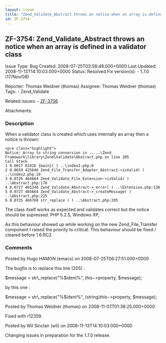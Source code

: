 ```yaml
---
layout: issue
title: "Zend_Validate_Abstract throws an notice when an array is defined in a validator class"
id: ZF-3754
---
```


ZF-3754: Zend\_Validate\_Abstract throws an notice when an array is defined in a validator class
------------------------------------------------------------------------------------------------

 Issue Type: Bug Created: 2008-07-25T03:58:48.000+0000 Last Updated: 2008-11-13T14:10:03.000+0000 Status: Resolved Fix version(s): - 1.7.0 (17/Nov/08)
 
 Reporter:  Thomas Weidner (thomas)  Assignee:  Thomas Weidner (thomas)  Tags: - Zend\_Validate
 
 Related issues: - [ZF-3756](/issues/browse/ZF-3756)
 
 Attachments: 
### Description

When a validator class is created which uses internally an array then a notice is thrown:

 
    <pre class="highlight">
    Notice: Array to string conversion in .....\Zend Framework\library\Zend\Validate\Abstract.php on line 205
    Call Stack 
    1 0.0017 81016 {main}( ) ..\index2.php:0 
    2 0.0659 425640 Zend_File_Transfer_Adapter_Abstract->isValid( ) ..\index2.php:10 
    3 0.0726 464664 Zend_Validate_File_Extension->isValid( ) ..\Abstract.php:170 
    4 0.0727 465248 Zend_Validate_Abstract->_error( ) ..\Extension.php:138 
    5 0.0727 465664 Zend_Validate_Abstract->_createMessage( ) ..\Abstract.php:225 
    6 0.0735 466760 str_replace ( ) ..\Abstract.php:205 


The class itself works as expected and validates correct but the notice should be supressed. PHP 5.2.5, Windows XP,

As this behaviour showed up while working on the new Zend\_File\_Transfer component I raised the priority to critical. This behaviour should be fixed / cleared before 1.6.RC2.

 

 

### Comments

Posted by Hugo HAMON (emacs) on 2008-07-25T06:27:51.000+0000

The bugfix is to replace this line (205) :

$message = str\_replace("%$ident%", $this->$property, $message);

by this one :

$message = str\_replace("%$ident%", (string)$this->$property, $message);

 

 

Posted by Thomas Weidner (thomas) on 2008-11-07T01:38:25.000+0000

Fixed with r12359.

 

 

Posted by Wil Sinclair (wil) on 2008-11-13T14:10:03.000+0000

Changing issues in preparation for the 1.7.0 release.

 

 